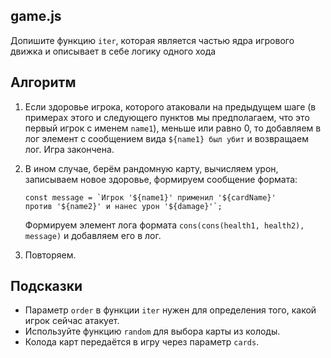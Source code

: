 ## game.js

Допишите функцию `iter`, которая является частью ядра игрового движка и описывает в себе логику одного хода

## Алгоритм

1. Если здоровье игрока, которого атаковали на предыдущем шаге (в примерах этого и следующего пунктов мы предполагаем, что это первый игрок с именем `name1`), меньше или равно 0, то добавляем в лог элемент с сообщением вида `${name1} был убит` и возвращаем лог. Игра закончена.
2. В ином случае, берём рандомную карту, вычисляем урон, записываем новое здоровье, формируем сообщение формата:

    ```
    const message = `Игрок '${name1}' применил '${cardName}'
    против '${name2}' и нанес урон '${damage}'`;
    ```
   
    Формируем элемент лога формата `cons(cons(health1, health2), message)` и добавляем его в лог.
3. Повторяем.

## Подсказки

* Параметр `order` в функции `iter` нужен для определения того, какой игрок сейчас атакует.
* Используйте функцию `random` для выбора карты из колоды.
* Колода карт передаётся в игру через параметр `cards`.
